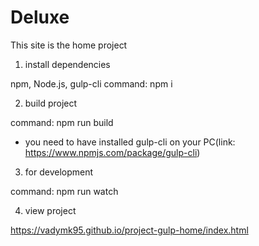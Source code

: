 # Deluxe
This site is the home project

1. install dependencies

npm, Node.js, gulp-cli
command: npm i

2. build project

command: npm run build
* you need to have installed gulp-cli on your PC(link: https://www.npmjs.com/package/gulp-cli)

3. for development

command: npm run watch

4. view project

https://vadymk95.github.io/project-gulp-home/index.html
